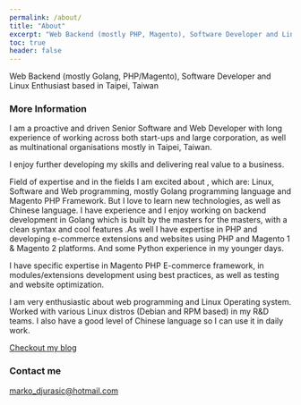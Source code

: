 ```yaml
---
permalink: /about/
title: "About"
excerpt: "Web Backend (mostly PHP, Magento), Software Developer and Linux Enthusiast based in Taipei, Taiwan"
toc: true
header: false
---
```


Web Backend (mostly Golang, PHP/Magento), Software Developer and Linux Enthusiast based in Taipei, Taiwan

### More Information

I am a proactive and driven Senior Software and Web Developer with long experience of working across both start-ups and large corporation, as well as multinational organisations mostly in Taipei, Taiwan.

I enjoy further developing my skills and delivering real value to a business.

Field of expertise and in the fields I am excited about , which are:
Linux, Software and Web programming, mostly Golang programming language and Magento PHP Framework. But I love to learn new technologies, as well as Chinese language.
I have experience and I enjoy working on backend development in Golang which is built by the masters for the masters,  with a clean syntax and cool features .As well I have expertise in PHP and developing e-commerce extensions and websites using PHP and Magento 1 & Magento 2 platforms. And some Python experience in my younger days.

I have specific expertise in Magento PHP E-commerce framework, in modules/extensions development using best practices, as well as testing and website optimization.

I am very enthusiastic about web programming and Linux Operating system.
Worked with various Linux distros (Debian and RPM based) in my R&D teams. 
I also have a good level of Chinese language so I can use it in daily work.

[Checkout my blog](/blog/)


### Contact me

[marko_djurasic@hotmail.com](mailto:marko_djurasic@hotmail.com)